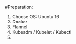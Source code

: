 

 
#Preparation:

1. Choose OS: Ubuntu 16
2. Docker 
3. Flannel
4. Kubeadm / Kubelet / Kubectl
5. 



